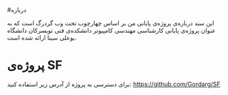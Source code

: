 #درباره

این سند درباره‌ی پروژه‌ی پایانی من بر اساس چهارچوب تحت وب گردرگ است که به عنوان پروژه‌ی پایانی کارشناسی مهندسی کامپیوتر دانشکده‌ی فنی تویسرکان دانشگاه بوعلی سینا ارائه شده است.

# پروژه‌ی SF
برای دسترسی به پروژه از آدرس زیر استفاده کنید:
<https://github.com/Gordarg/SF>
